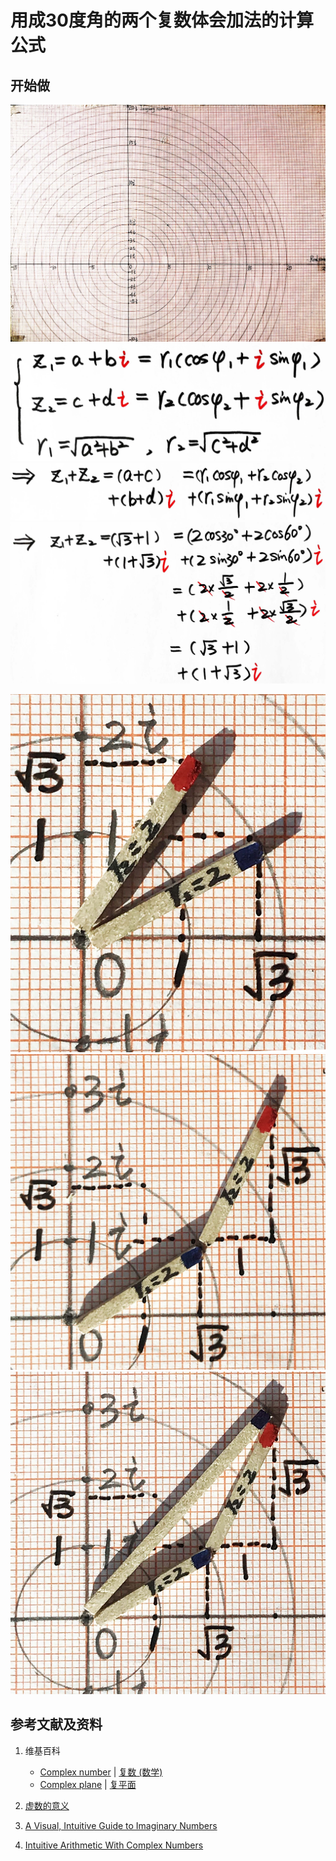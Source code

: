 # 用成30度角的两个复数体会加法的计算公式

## 开始做

![](/images/复数分析/感受加减乘除的运算规律/用成30度角的两个复数体会加法的计算公式/1a0.jpg)
![](/images/复数分析/感受加减乘除的运算规律/用成30度角的两个复数体会加法的计算公式/1a1.jpg)
![](/images/复数分析/感受加减乘除的运算规律/用成30度角的两个复数体会加法的计算公式/1a2.jpg)
![](/images/复数分析/感受加减乘除的运算规律/用成30度角的两个复数体会加法的计算公式/1a3.jpg)

![](/images/复数分析/感受加减乘除的运算规律/用成30度角的两个复数体会加法的计算公式/2a1.jpg)
![](/images/复数分析/感受加减乘除的运算规律/用成30度角的两个复数体会加法的计算公式/2a2.jpg)
![](/images/复数分析/感受加减乘除的运算规律/用成30度角的两个复数体会加法的计算公式/2a3.jpg)

## 参考文献及资料

1. 维基百科
	- [Complex number](https://en.wikipedia.org/wiki/Complex_number) | [复数 (数学)](https://zh.wikipedia.org/wiki/%E5%A4%8D%E6%95%B0_(%E6%95%B0%E5%AD%A6)) 
	- [Complex plane](https://en.wikipedia.org/wiki/Complex_plane) | [复平面](https://zh.wikipedia.org/wiki/%E5%A4%8D%E5%B9%B3%E9%9D%A2) 

2. [虚数的意义](https://ruanyifeng.com/blog/2012/09/imaginary_number.html)
3. [A Visual, Intuitive Guide to Imaginary Numbers](https://betterexplained.com/articles/a-visual-intuitive-guide-to-imaginary-numbers/)
4. [Intuitive Arithmetic With Complex Numbers](https://betterexplained.com/articles/intuitive-arithmetic-with-complex-numbers/)